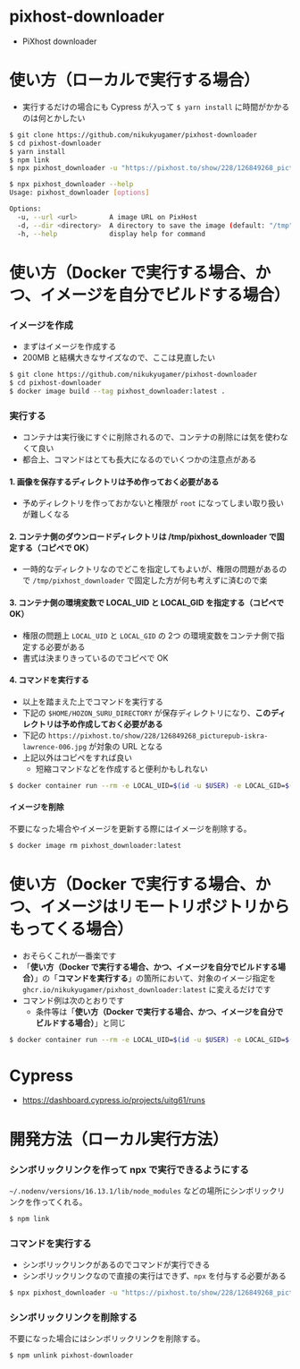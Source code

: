 # pixhost-downloader
- PiXhost downloader

# 使い方（ローカルで実行する場合）
- 実行するだけの場合にも Cypress が入って `$ yarn install` に時間がかかるのは何とかしたい

```bash
$ git clone https://github.com/nikukyugamer/pixhost-downloader
$ cd pixhost-downloader
$ yarn install
$ npm link
$ npx pixhost_downloader -u "https://pixhost.to/show/228/126849268_picturepub-iskra-lawrence-006.jpg" -d "~/"
```

```bash
$ npx pixhost_downloader --help
Usage: pixhost_downloader [options]

Options:
  -u, --url <url>        A image URL on PixHost
  -d, --dir <directory>  A directory to save the image (default: "/tmp")
  -h, --help             display help for command
```

# 使い方（Docker で実行する場合、かつ、イメージを自分でビルドする場合）

### イメージを作成
- まずはイメージを作成する
- 200MB と結構大きなサイズなので、ここは見直したい

```bash
$ git clone https://github.com/nikukyugamer/pixhost-downloader
$ cd pixhost-downloader
$ docker image build --tag pixhost_downloader:latest .
```

### 実行する
- コンテナは実行後にすぐに削除されるので、コンテナの削除には気を使わなくて良い
- 都合上、コマンドはとても長大になるのでいくつかの注意点がある

#### 1. 画像を保存するディレクトリは予め作っておく必要がある
- 予めディレクトリを作っておかないと権限が `root` になってしまい取り扱いが難しくなる

#### 2. コンテナ側のダウンロードディレクトリは /tmp/pixhost_downloader で固定する（コピペで OK）
- 一時的なディレクトリなのでどこを指定してもよいが、権限の問題があるので `/tmp/pixhost_downloader` で固定した方が何も考えずに済むので楽

#### 3. コンテナ側の環境変数で LOCAL_UID と LOCAL_GID を指定する（コピペで OK）
- 権限の問題上 `LOCAL_UID` と `LOCAL_GID` の 2つ の環境変数をコンテナ側で指定する必要がある
- 書式は決まりきっているのでコピペで OK

#### 4. コマンドを実行する
- 以上を踏まえた上でコマンドを実行する
- 下記の `$HOME/HOZON_SURU_DIRECTORY` が保存ディレクトリになり、**このディレクトリは予め作成しておく必要がある**
- 下記の `https://pixhost.to/show/228/126849268_picturepub-iskra-lawrence-006.jpg` が対象の URL となる
- 上記以外はコピペをすれば良い
  - 短縮コマンドなどを作成すると便利かもしれない

```bash
$ docker container run --rm -e LOCAL_UID=$(id -u $USER) -e LOCAL_GID=$(id -g $USER) -v $HOME/HOZON_SURU_DIRECTORY:/tmp/pixhost_downloader pixhost_downloader:latest -u https://pixhost.to/show/228/126849268_picturepub-iskra-lawrence-006.jpg -d /tmp/pixhost_downloader
```

#### イメージを削除
不要になった場合やイメージを更新する際にはイメージを削除する。

```bash
$ docker image rm pixhost_downloader:latest
```

# 使い方（Docker で実行する場合、かつ、イメージはリモートリポジトリからもってくる場合）
- おそらくこれが一番楽です
- 「**使い方（Docker で実行する場合、かつ、イメージを自分でビルドする場合）**」の「**コマンドを実行する**」の箇所において、対象のイメージ指定を `ghcr.io/nikukyugamer/pixhost_downloader:latest` に変えるだけです
- コマンド例は次のとおりです
  - 条件等は「**使い方（Docker で実行する場合、かつ、イメージを自分でビルドする場合）**」と同じ

```bash
$ docker container run --rm -e LOCAL_UID=$(id -u $USER) -e LOCAL_GID=$(id -g $USER) -v $HOME/HOZON_SURU_DIRECTORY:/tmp/pixhost_downloader ghcr.io/nikukyugamer/pixhost_downloader:latest -u https://pixhost.to/show/228/126849268_picturepub-iskra-lawrence-006.jpg -d /tmp/pixhost_downloader
```

# Cypress
- https://dashboard.cypress.io/projects/uitg61/runs

# 開発方法（ローカル実行方法）

### シンボリックリンクを作って npx で実行できるようにする
`~/.nodenv/versions/16.13.1/lib/node_modules` などの場所にシンボリックリンクを作ってくれる。

```bash
$ npm link
```

### コマンドを実行する
- シンボリックリンクがあるのでコマンドが実行できる
- シンボリックリンクなので直接の実行はできず、`npx` を付与する必要がある

```bash
$ npx pixhost_downloader -u "https://pixhost.to/show/228/126849268_picturepub-iskra-lawrence-006.jpg" -d "~/"
```

### シンボリックリンクを削除する
不要になった場合にはシンボリックリンクを削除する。

```
$ npm unlink pixhost-downloader
```
